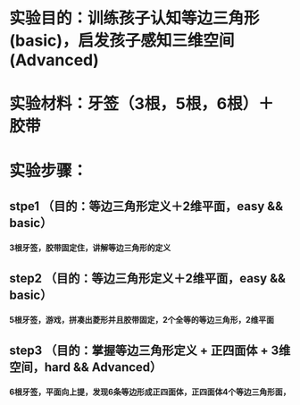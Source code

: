 # 实验目的：训练孩子认知等边三角形(basic)，启发孩子感知三维空间(Advanced)
# 实验材料：牙签（3根，5根，6根）＋ 胶带
# 实验步骤：
## stpe1  （目的：等边三角形定义＋2维平面，easy && basic）
#### 3根牙签，胶带固定住，讲解等边三角形的定义
## step2  （目的：等边三角形定义＋2维平面，easy && basic）
#### 5根牙签，游戏，拼凑出菱形并且胶带固定，2个全等的等边三角形，2维平面
## step3  （目的：掌握等边三角形定义 + 正四面体 + 3维空间，hard && Advanced）
#### 6根牙签，平面向上提，发现6条等边形成正四面体，正四面体4个等边三角形面，
